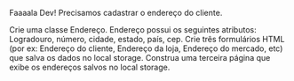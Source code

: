 Faaaala Dev!
Precisamos cadastrar o endereço do cliente.

Crie uma classe Endereço. Endereço possui os seguintes atributos: Logradouro, número, cidade, estado, país, cep. Crie três formulários HTML (por ex: Endereço do cliente, Endereço da loja, Endereço do mercado, etc) que salva os dados no local storage. Construa uma terceira página que exibe os endereços salvos no local storage.